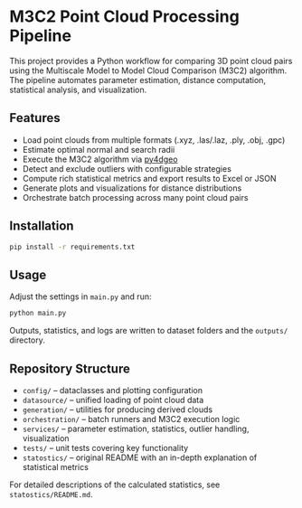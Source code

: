 # M3C2 Point Cloud Processing Pipeline

This project provides a Python workflow for comparing 3D point cloud pairs using the Multiscale Model to Model Cloud Comparison (M3C2) algorithm. The pipeline automates parameter estimation, distance computation, statistical analysis, and visualization.

## Features
- Load point clouds from multiple formats (.xyz, .las/.laz, .ply, .obj, .gpc)
- Estimate optimal normal and search radii
- Execute the M3C2 algorithm via [py4dgeo](https://github.com/py4dgeo/py4dgeo)
- Detect and exclude outliers with configurable strategies
- Compute rich statistical metrics and export results to Excel or JSON
- Generate plots and visualizations for distance distributions
- Orchestrate batch processing across many point cloud pairs

## Installation
```bash
pip install -r requirements.txt
```

## Usage
Adjust the settings in `main.py` and run:

```bash
python main.py
```

Outputs, statistics, and logs are written to dataset folders and the `outputs/` directory.

## Repository Structure
- `config/` – dataclasses and plotting configuration
- `datasource/` – unified loading of point cloud data
- `generation/` – utilities for producing derived clouds
- `orchestration/` – batch runners and M3C2 execution logic
- `services/` – parameter estimation, statistics, outlier handling, visualization
- `tests/` – unit tests covering key functionality
- `statostics/` – original README with an in-depth explanation of statistical metrics

For detailed descriptions of the calculated statistics, see `statostics/README.md`.
